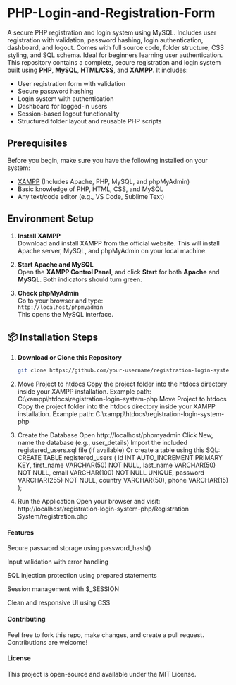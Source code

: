 # PHP-Login-and-Registration-Form
A secure PHP registration and login system using MySQL. Includes user registration with validation, password hashing, login authentication, dashboard, and logout. Comes with full source code, folder structure, CSS styling, and SQL schema. Ideal for beginners learning user authentication.
This repository contains a complete, secure registration and login system built using **PHP**, **MySQL**, **HTML/CSS**, and **XAMPP**. It includes:

- User registration form with validation
- Secure password hashing
- Login system with authentication
- Dashboard for logged-in users
- Session-based logout functionality
- Structured folder layout and reusable PHP scripts

## Prerequisites

Before you begin, make sure you have the following installed on your system:

- [XAMPP](https://www.apachefriends.org/index.html) (Includes Apache, PHP, MySQL, and phpMyAdmin)
- Basic knowledge of PHP, HTML, CSS, and MySQL
- Any text/code editor (e.g., VS Code, Sublime Text)


## Environment Setup

1. **Install XAMPP**  
   Download and install XAMPP from the official website. This will install Apache server, MySQL, and phpMyAdmin on your local machine.

2. **Start Apache and MySQL**  
   Open the **XAMPP Control Panel**, and click **Start** for both **Apache** and **MySQL**. Both indicators should turn green.

3. **Check phpMyAdmin**  
   Go to your browser and type:  
   `http://localhost/phpmyadmin`  
   This opens the MySQL interface.

## 📦 Installation Steps

1. **Download or Clone this Repository**
   ```bash
   git clone https://github.com/your-username/registration-login-system-php.git

2. Move Project to htdocs
Copy the project folder into the htdocs directory inside your XAMPP installation.
Example path: C:\xampp\htdocs\registration-login-system-php
Move Project to htdocs
Copy the project folder into the htdocs directory inside your XAMPP installation.
Example path: C:\xampp\htdocs\registration-login-system-php

3. Create the Database
   Open http://localhost/phpmyadmin
   Click New, name the database (e.g., user_details)
   Import the included registered_users.sql file (if available)
   Or create a table using this SQL:
   CREATE TABLE registered_users (
      id INT AUTO_INCREMENT PRIMARY KEY,
      first_name VARCHAR(50) NOT NULL,
      last_name VARCHAR(50) NOT NULL,
      email VARCHAR(100) NOT NULL UNIQUE,
      password VARCHAR(255) NOT NULL,
      country VARCHAR(50),
      phone VARCHAR(15)
   );

4. Run the Application
Open your browser and visit:
http://localhost/registration-login-system-php/Registration System/registration.php

#### Features
Secure password storage using password_hash()

Input validation with error handling

SQL injection protection using prepared statements

Session management with $_SESSION

Clean and responsive UI using CSS

#### Contributing
Feel free to fork this repo, make changes, and create a pull request. Contributions are welcome!

#### License
This project is open-source and available under the MIT License.
